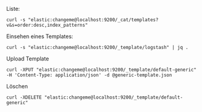Liste:
```
curl -s "elastic:changeme@localhost:9200/_cat/templates?v&s=order:desc,index_patterns"
```

Einsehen eines Templates:
```
curl -s "elastic:changeme@localhost:9200/_template/logstash" | jq .
```

Upload Template 
```
curl -XPUT "elastic:changeme@localhost:9200/_template/default-generic" -H 'Content-Type: application/json' -d @generic-template.json
```

Löschen
```
curl -XDELETE "elastic:changeme@localhost:9200/_template/default-generic"
```